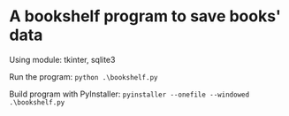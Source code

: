 # A bookshelf program to save books' data

Using module: tkinter, sqlite3

Run the program: `python .\bookshelf.py`

Build program with PyInstaller: `pyinstaller --onefile --windowed .\bookshelf.py`